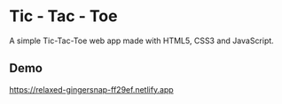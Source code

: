 
# Tic - Tac - Toe

A simple Tic-Tac-Toe web app made with HTML5, CSS3 and JavaScript.


## Demo

https://relaxed-gingersnap-ff29ef.netlify.app

